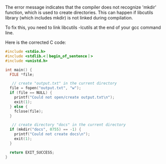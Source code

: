 The error message indicates that the compiler does not recognize 'mkdir' function, which is used to create directories. This can happen if libcutils library (which includes mkdir) is not linked during compilation. 

To fix this, you need to link libcutils -lcutils at the end of your gcc command line.

Here is the corrected C code:

```c
#include <stdio.h>
#include <stdlib.<｜begin▁of▁sentence｜>
#include <unistd.h>

int main() {
  FILE *file;

   // create "output.txt" in the current directory
  file = fopen("output.txt", "w");
  if (file == NULL) {
    printf("Could not open/create output.txt\n");
    exit(1);
  } else {
    fclose(file);
  }

   // create directory "docs" in the current directory
  if (mkdir("docs", 0755) == -1) {
    printf("Could not create docs\n");
    exit(1);
  }

  return EXIT_SUCCESS;
}
```

